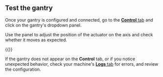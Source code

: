 ## Test the gantry

Once your gantry is configured and connected, go to the [**Control** tab](/fleet/machines/#control) and click on the gantry's dropdown panel.

Use the panel to adjust the position of the actuator on the axis and check whether it moves as expected.

{{<imgproc src="/components/gantry/gantry-control-tab.png" resize="450x" declaredimensions=true alt="Gantry control panel.">}}

If the gantry does not appear on the **Control** tab, or if you notice unexpected behavior, check your machine's [**Logs** tab](/fleet/machines/#logs) for errors, and review the configuration.
